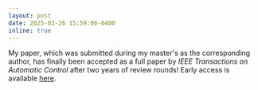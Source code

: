 ```yaml
---
layout: post
date: 2025-03-26 15:59:00-0400
inline: true
---
```


My paper, which was submitted during my master's as the corresponding author, has finally been accepted as a full paper by *IEEE Transactions on Automatic Control* after two years of review rounds! Early access is available [here](https://ieeexplore.ieee.org/document/10945441).

